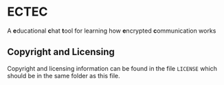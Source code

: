 # ECTEC
A **e**ducational **c**hat **t**ool for learning how **e**ncrypted **c**ommunication works

## Copyright and Licensing

Copyright and licensing information can be found in the file `LICENSE` which should be in the same folder as this file.
